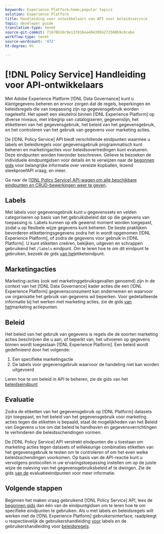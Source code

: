 ```yaml
---
keywords: Experience Platform;home;popular topics
solution: Experience Platform
title: Handleiding voor ontwikkelaars van API voor beleidsservice
topic: developer guide
translation-type: tm+mt
source-git-commit: 71678b10c9e137016ea404305b272508b9c8cabe
workflow-type: tm+mt
source-wordcount: '472'
ht-degree: 0%

---
```



# [!DNL Policy Service] Handleiding voor API-ontwikkelaars

Met Adobe Experience Platform [!DNL Data Governance] kunt u klantgegevens beheren en ervoor zorgen dat de regels, beperkingen en beleidsregels die van toepassing zijn op gegevensgebruik worden nageleefd. Het speelt een sleutelrol binnen [!DNL Experience Platform] op diverse niveaus, met inbegrip van catalogiseren, gegevenslijn, het etiketteren van het gegevensgebruik, het beleid van het gegevensgebruik, en het controleren van het gebruik van gegevens voor marketing acties.

De [!DNL Policy Service] API biedt verschillende eindpunten waarmee u labels en beleidsregels voor gegevensgebruik programmatisch kunt beheren en marketingacties voor beleidsovertredingen kunt evalueren. Deze eindpunten worden hieronder beschreven. Gelieve te bezoeken de individuele eindpuntgidsen voor details en te verwijzen naar de [begonnen gids](./getting-started.md) voor belangrijke informatie over vereiste kopballen, lezend steekproefAPI vraag, en meer.

Ga naar de [[!DNL Policy Service] API-wagen om alle beschikbare eindpunten en CRUD-bewerkingen weer te geven](https://www.adobe.io/apis/experienceplatform/home/api-reference.html#!acpdr/swagger-specs/dule-policy-service.yaml).

## Labels

Met labels voor gegevensgebruik kunt u gegevenssets en velden categoriseren op basis van het gebruiksbeleid dat op die gegevens van toepassing is. Labels kunnen op elk gewenst moment worden toegepast, zodat u op flexibele wijze gegevens kunt beheren. De beste praktijken bevorderen etiketteringsgegevens zodra het in wordt opgenomen [!DNL Experience Platform], of zodra de gegevens voor gebruik in [!DNL Platform]. U kunt etiketten creëren, bekijken, uitgeven en schrappen gebruikend het `/labels` eindpunt. Om te leren hoe te om dit eindpunt te gebruiken, bezoek de gids [van het](./labels.md)etiketeindpunt.

## Marketingacties

Marketing-acties (ook wel marketinggebruiksgevallen genoemd) zijn in de context van het [!DNL Data Governance] kader acties die een [!DNL Experience Platform] gegevensconsument kan ondernemen en waarvoor uw organisatie het gebruik van gegevens wil beperken. Voor gedetailleerde informatie bij het werken met marketing acties, zie de gids [van het](./marketing-actions.md)marketing actiepunten.

## Beleid

Het beleid van het gebruik van gegevens is regels die de soorten marketing acties beschrijven die u aan, of beperkt van, het uitvoeren op gegevens binnen wordt toegestaan [!DNL Experience Platform]. Een beleid wordt gedefinieerd door het volgende:

1. Een specifieke marketingactie
1. De labels voor gegevensgebruik waarvoor de handeling niet kan worden uitgevoerd

Leren hoe te om beleid in API te beheren, zie de gids van het [beleidseindpunt](./policies.md)

## Evaluatie

Zodra de etiketten van het gegevensgebruik op [!DNL Platform] datasets zijn toegepast, en het beleid van het gegevensgebruik voor marketing acties tegen die etiketten is bepaald, staat de mogelijkheden van het Beleid van Gegevens u toe om dat beleid te handhaven en gegevensverrichtingen te verhinderen die beleidsschendingen vormen.

De [!DNL Policy Service] API verstrekt eindpunten die u toestaan om marketing acties tegen datasets of willekeurige combinaties etiketten van het gegevensgebruik te testen om te controleren of om het even welke beleidsschendingen voorkomen. Op basis van de API-reactie kunt u vervolgens protocollen in uw ervaringstoepassing instellen om op de juiste wijze de naleving van het gegevensgebruiksbeleid af te dwingen. Zie de gids [van de](./evaluation.md) evaluatieeindpunten voor meer informatie.

## Volgende stappen

Beginnen het maken vraag gebruikend [!DNL Policy Service] API, lees de [begonnen gids](./getting-started.md) dan één van de eindpuntgidsen om te leren hoe te om specifieke eindpunten te gebruiken. Als u met labels en beleidsregels wilt werken met de [!DNL Experience Platform] gebruikersinterface, raadpleegt u respectievelijk de gebruikershandleiding [voor](../labels/user-guide.md) labels en de gebruikershandleiding voor [beleidsregels](../policies/user-guide.md).